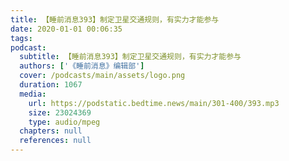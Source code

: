 ```yaml
---
title: 【睡前消息393】制定卫星交通规则，有实力才能参与
date: 2020-01-01 00:06:35
tags:
podcast:
  subtitle: 【睡前消息393】制定卫星交通规则，有实力才能参与
  authors: ['《睡前消息》编辑部']
  cover: /podcasts/main/assets/logo.png
  duration: 1067
  media:
    url: https://podstatic.bedtime.news/main/301-400/393.mp3
    size: 23024369
    type: audio/mpeg
  chapters: null
  references: null
---
```


